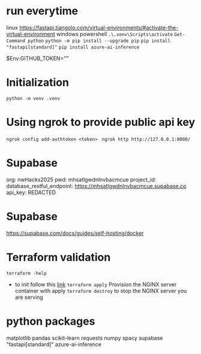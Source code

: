 # run everytime
linux https://fastapi.tiangolo.com/virtual-environments/#activate-the-virtual-environment 
windows powershell `.\.venv\Scripts\activate` `Get-Command python` `python -m pip install --upgrade pip` `pip install "fastapi[standard]"`
`pip install azure-ai-inference`
<!-- Export environment variable -->
$Env:GITHUB_TOKEN="<Your GitHub access token here>" 

# Initialization
`python -m venv .venv`


# Using ngrok to provide public api key
`ngrok config add-authtoken <token> `
`ngrok http http://127.0.0.1:8000/`

# Supabase
org: nwHacks2025
pwd: mhsatlgwdnlnvbacmcue
project_id: 
database_restful_endpoint: https://mhsatlgwdnlnvbacmcue.supabase.co
api_key: REDACTED

# Supabase
https://supabase.com/docs/guides/self-hosting/docker

# Terraform validation
`terraform -help`
- to init follow this [link](https://developer.hashicorp.com/terraform/tutorials/aws-get-started/install-cli)
`terraform apply` Provision the NGINX server container with apply
`terraform destroy` to stop the NGINX server you are serving

# python packages
matplotlib
pandas
scikit-learn
requests
numpy
spacy
supabase
"fastapi[standard]"
azure-ai-inference

